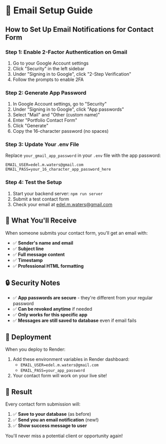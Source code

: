 # 📧 Email Setup Guide

## How to Set Up Email Notifications for Contact Form

### Step 1: Enable 2-Factor Authentication on Gmail
1. Go to your Google Account settings
2. Click "Security" in the left sidebar
3. Under "Signing in to Google", click "2-Step Verification"
4. Follow the prompts to enable 2FA

### Step 2: Generate App Password
1. In Google Account settings, go to "Security"
2. Under "Signing in to Google", click "App passwords"
3. Select "Mail" and "Other (custom name)"
4. Enter "Portfolio Contact Form"
5. Click "Generate"
6. Copy the 16-character password (no spaces)

### Step 3: Update Your .env File
Replace `your_gmail_app_password` in your `.env` file with the app password:

```
EMAIL_USER=edel.m.waters@gmail.com
EMAIL_PASS=your_16_character_app_password_here
```

### Step 4: Test the Setup
1. Start your backend server: `npm run server`
2. Submit a test contact form
3. Check your email at edel.m.waters@gmail.com

## 📧 What You'll Receive

When someone submits your contact form, you'll get an email with:
- ✅ **Sender's name and email**
- ✅ **Subject line**
- ✅ **Full message content**
- ✅ **Timestamp**
- ✅ **Professional HTML formatting**

## 🔒 Security Notes

- ✅ **App passwords are secure** - they're different from your regular password
- ✅ **Can be revoked anytime** if needed
- ✅ **Only works for this specific app**
- ✅ **Messages are still saved to database** even if email fails

## 🚀 Deployment

When you deploy to Render:
1. Add these environment variables in Render dashboard:
   - `EMAIL_USER=edel.m.waters@gmail.com`
   - `EMAIL_PASS=your_app_password`
2. Your contact form will work on your live site!

## 🎯 Result

Every contact form submission will:
1. ✅ **Save to your database** (as before)
2. ✅ **Send you an email notification** (new!)
3. ✅ **Show success message to user**

You'll never miss a potential client or opportunity again!
